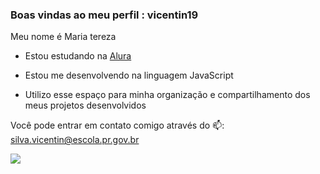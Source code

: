 ### Boas vindas ao meu perfil : vicentin19

Meu nome é Maria tereza

- Estou estudando na [Alura](https://www.alura.com.br)
 
- Estou me desenvolvendo na linguagem JavaScript

- Utilizo esse espaço para minha organização e compartilhamento dos meus projetos desenvolvidos

Você pode entrar em contato comigo através do 📫: silva.vicentin@escola.pr.gov.br

![](https://media1.tenor.com/m/QjWpD_j2WUgAAAAd/haaland-erling-haaland.gif)
